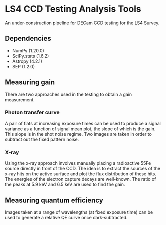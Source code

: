 # LS4 CCD Testing Analysis Tools

An under-construction pipeline for DECam CCD testing for the LS4 Survey.

## Dependencies

* NumPy (1.20.0)
* SciPy.stats (1.6.2)
* Astropy (4.2.1)
* SEP (1.2.0)

## Measuring gain

There are two approaches used in the testing to obtain a gain measurement. 

### Photon transfer curve

A pair of flats at increasing exposure times can be used to produce a signal variance as a function of signal mean plot, the slope of which is the gain. This slope is in the shot noise regime. Two images are taken in order to subtract out the fixed pattern noise.

### X-ray

Using the x-ray approach involves manually placing a radioactive 55Fe source directly in front of the CCD. The idea is to extract the sources of the x-ray hits on the active surface and plot the flux distribution of these hits. The energies of the electron capture decays are well-known. The ratio of the peaks at 5.9 keV and 6.5 keV are used to find the gain.

## Measuring quantum efficiency

Images taken at a range of wavelengths (at fixed exposure time) can be used to generate a relative QE curve once dark-subtracted.
